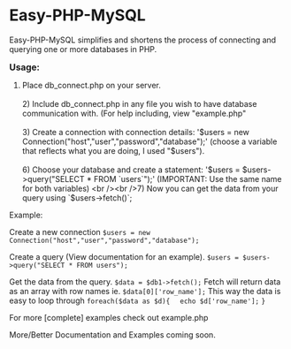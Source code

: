 Easy-PHP-MySQL
==============

Easy-PHP-MySQL simplifies and shortens the process of connecting and querying one or more databases in PHP.

<span style="font-size: 16px; font-weight: bold;">Usage:</span>

1) Place db_connect.php on your server.
<br /><br />2) Include db_connect.php in any file you wish to have database communication with. (For help including, view "example.php"
<br /><br />3) Create a connection with connection details: '$users = new Connection("host","user","password","database");' (choose a variable that reflects what you are doing, I used "$users").
<br /><br />6) Choose your database and create a statement: '$users = $users->query("SELECT * FROM `users`");' (IMPORTANT: Use the same name for both variables)
<br /><br />7) Now you can get the data from your query using `$users->fetch()`;

Example:

Create a new connection
`$users = new Connection("host","user","password","database");`

Create a query (View documentation for an example).
`$users = $users->query("SELECT * FROM users");`

Get the data from the query.
`$data = $db1->fetch();`
Fetch will return data as an  array with row names ie. `$data[0]['row_name'];`
This way the data is easy to loop through
`foreach($data as $d){`
`  echo $d['row_name'];`
`}`



For more [complete] examples check out example.php


More/Better Documentation and Examples coming soon.